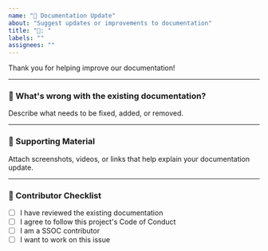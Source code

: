 ```yaml
---
name: "📑 Documentation Update"
about: "Suggest updates or improvements to documentation"
title: "📑: "
labels: ""
assignees: ""
---
```


Thank you for helping improve our documentation!

---

### 📝 What's wrong with the existing documentation?  

Describe what needs to be fixed, added, or removed.

---

### 📎 Supporting Material  

Attach screenshots, videos, or links that help explain your documentation update.

---

### 🙌 Contributor Checklist

- [ ] I have reviewed the existing documentation  
- [ ] I agree to follow this project's Code of Conduct  
- [ ] I am a SSOC contributor  
- [ ] I want to work on this issue  